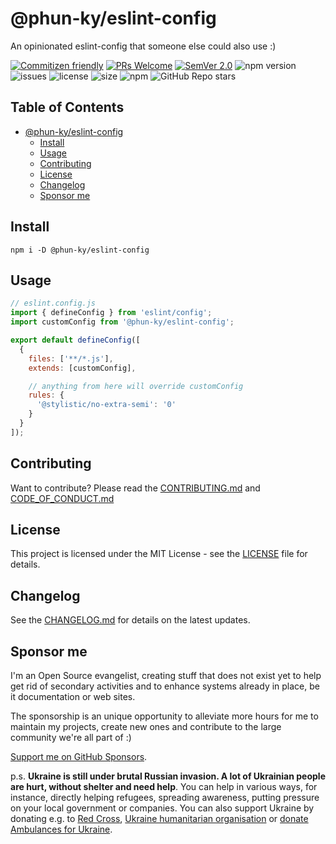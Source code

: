 # @phun-ky/eslint-config

An opinionated eslint-config that someone else could also use :)

[![Commitizen friendly](https://img.shields.io/badge/commitizen-friendly-brightgreen.svg)](http://commitizen.github.io/cz-cli/)
[![PRs Welcome](https://img.shields.io/badge/PRs-welcome-green.svg)](http://makeapullrequest.com)
[![SemVer 2.0](https://img.shields.io/badge/SemVer-2.0-green.svg)](http://semver.org/spec/v2.0.0.html)
![npm version](https://img.shields.io/npm/v/@phun-ky/eslint-config)
![issues](https://img.shields.io/github/issues/phun-ky/eslint-config)
![license](https://img.shields.io/npm/l/@phun-ky/eslint-config)
![size](https://img.shields.io/bundlephobia/min/@phun-ky/eslint-config)
![npm](https://img.shields.io/npm/dm/%40phun-ky/eslint-config)
![GitHub Repo stars](https://img.shields.io/github/stars/phun-ky/eslint-config)

## Table of Contents<!-- omit from toc -->

- [@phun-ky/eslint-config](#phun-kyeslint-config)
  - [Install](#install)
  - [Usage](#usage)
  - [Contributing](#contributing)
  - [License](#license)
  - [Changelog](#changelog)
  - [Sponsor me](#sponsor-me)

## Install

```
npm i -D @phun-ky/eslint-config
```

## Usage

```js
// eslint.config.js
import { defineConfig } from 'eslint/config';
import customConfig from '@phun-ky/eslint-config';

export default defineConfig([
  {
    files: ['**/*.js'],
    extends: [customConfig],

    // anything from here will override customConfig
    rules: {
      '@stylistic/no-extra-semi': '0'
    }
  }
]);
```

## Contributing

Want to contribute? Please read the
[CONTRIBUTING.md](https://github.com/phun-ky/eslint-config/blob/main/CONTRIBUTING.md)
and
[CODE_OF_CONDUCT.md](https://github.com/phun-ky/eslint-config/blob/main/CODE_OF_CONDUCT.md)

## License

This project is licensed under the MIT License - see the
[LICENSE](https://github.com/phun-ky/eslint-config/blob/main/LICENSE) file for
details.

## Changelog

See the
[CHANGELOG.md](https://github.com/phun-ky/eslint-config/blob/main/CHANGELOG.md)
for details on the latest updates.

## Sponsor me

I'm an Open Source evangelist, creating stuff that does not exist yet to help
get rid of secondary activities and to enhance systems already in place, be it
documentation or web sites.

The sponsorship is an unique opportunity to alleviate more hours for me to
maintain my projects, create new ones and contribute to the large community
we're all part of :)

[Support me on GitHub Sponsors](https://github.com/sponsors/phun-ky).

p.s. **Ukraine is still under brutal Russian invasion. A lot of Ukrainian people
are hurt, without shelter and need help**. You can help in various ways, for
instance, directly helping refugees, spreading awareness, putting pressure on
your local government or companies. You can also support Ukraine by donating
e.g. to [Red Cross](https://www.icrc.org/en/donate/ukraine),
[Ukraine humanitarian organisation](https://savelife.in.ua/en/donate-en/#donate-army-card-weekly)
or
[donate Ambulances for Ukraine](https://www.gofundme.com/f/help-to-save-the-lives-of-civilians-in-a-war-zone).

